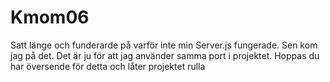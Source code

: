 
Kmom06
================

Satt länge och funderarde på varför inte min Server.js fungerade. 
Sen kom jag på det. Det är ju för att jag använder samma port 
i projektet. Hoppas du har översende för detta och låter projektet rulla
